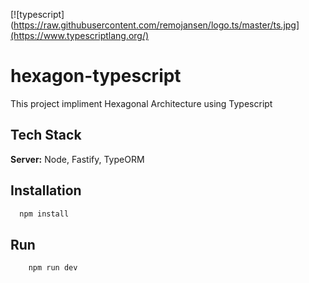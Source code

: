 [![typescript](https://raw.githubusercontent.com/remojansen/logo.ts/master/ts.jpg](https://www.typescriptlang.org/)



# hexagon-typescript 

This project impliment Hexagonal Architecture using Typescript
 


## Tech Stack

**Server:** Node, Fastify, TypeORM


## Installation

```bash
  npm install
```
    
## Run

```bash
    npm run dev
```

